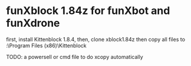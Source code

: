 # funXblock 1.84z for funXbot and funXdrone

first, install Kittenblock 1.8.4,
then, clone xblock1.84z
then copy all files to :\Program Files (x86)\Kittenblock

TODO: a powersell or cmd file to do xcopy automatically 
